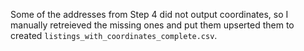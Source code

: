 Some of the addresses from Step 4 did not output coordinates, so I manually retreieved the missing ones and put them
upserted them to created `listings_with_coordinates_complete.csv`.